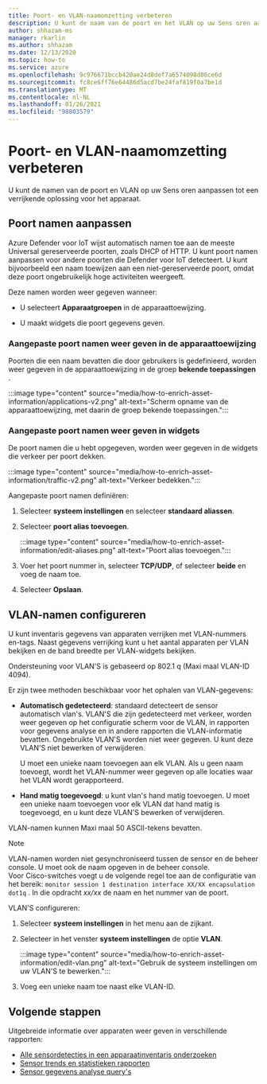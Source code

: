 ```yaml
---
title: Poort- en VLAN-naamomzetting verbeteren
description: U kunt de naam van de poort en het VLAN op uw Sens oren aanpassen aan de resolutie van een apparaat.
author: shhazam-ms
manager: rkarlin
ms.author: shhazam
ms.date: 12/13/2020
ms.topic: how-to
ms.service: azure
ms.openlocfilehash: 9c976671bccb420ae24d8def7a6574098d86ce6d
ms.sourcegitcommit: fc8ce6ff76e64486d5acd7be24faf819f0a7be1d
ms.translationtype: MT
ms.contentlocale: nl-NL
ms.lasthandoff: 01/26/2021
ms.locfileid: "98803579"
---
```

# <a name="enhance-port-and-vlan-name-resolution"></a>Poort- en VLAN-naamomzetting verbeteren

U kunt de namen van de poort en VLAN op uw Sens oren aanpassen tot een verrijkende oplossing voor het apparaat.

## <a name="customize-port-names"></a>Poort namen aanpassen

Azure Defender voor IoT wijst automatisch namen toe aan de meeste Universal gereserveerde poorten, zoals DHCP of HTTP. U kunt poort namen aanpassen voor andere poorten die Defender voor IoT detecteert. U kunt bijvoorbeeld een naam toewijzen aan een niet-gereserveerde poort, omdat deze poort ongebruikelijk hoge activiteiten weergeeft.

Deze namen worden weer gegeven wanneer:

  - U selecteert **Apparaatgroepen** in de apparaattoewijzing.

  - U maakt widgets die poort gegevens geven.

### <a name="view-custom-port-names-in-the-device-map"></a>Aangepaste poort namen weer geven in de apparaattoewijzing

Poorten die een naam bevatten die door gebruikers is gedefinieerd, worden weer gegeven in de apparaattoewijzing in de groep **bekende toepassingen** .

:::image type="content" source="media/how-to-enrich-asset-information/applications-v2.png" alt-text="Scherm opname van de apparaattoewijzing, met daarin de groep bekende toepassingen.":::

### <a name="view-custom-port-names-in-widgets"></a>Aangepaste poort namen weer geven in widgets

De poort namen die u hebt opgegeven, worden weer gegeven in de widgets die verkeer per poort dekken.

:::image type="content" source="media/how-to-enrich-asset-information/traffic-v2.png" alt-text="Verkeer bedekken.":::

Aangepaste poort namen definiëren:

1. Selecteer **systeem instellingen** en selecteer **standaard aliassen**.

2. Selecteer **poort alias toevoegen**.

    :::image type="content" source="media/how-to-enrich-asset-information/edit-aliases.png" alt-text="Poort alias toevoegen.":::

3. Voer het poort nummer in, selecteer **TCP/UDP**, of selecteer **beide** en voeg de naam toe.

4. Selecteer **Opslaan**.

## <a name="configure-vlan-names"></a>VLAN-namen configureren

U kunt inventaris gegevens van apparaten verrijken met VLAN-nummers en-tags. Naast gegevens verrijking kunt u het aantal apparaten per VLAN bekijken en de band breedte per VLAN-widgets bekijken.

Ondersteuning voor VLAN'S is gebaseerd op 802.1 q (Maxi maal VLAN-ID 4094).

Er zijn twee methoden beschikbaar voor het ophalen van VLAN-gegevens:

- **Automatisch gedetecteerd**: standaard detecteert de sensor automatisch vlan's. VLAN'S die zijn gedetecteerd met verkeer, worden weer gegeven op het configuratie scherm voor de VLAN, in rapporten voor gegevens analyse en in andere rapporten die VLAN-informatie bevatten. Ongebruikte VLAN'S worden niet weer gegeven. U kunt deze VLAN'S niet bewerken of verwijderen. 

  U moet een unieke naam toevoegen aan elk VLAN. Als u geen naam toevoegt, wordt het VLAN-nummer weer gegeven op alle locaties waar het VLAN wordt gerapporteerd.

- **Hand matig toegevoegd**: u kunt vlan's hand matig toevoegen. U moet een unieke naam toevoegen voor elk VLAN dat hand matig is toegevoegd, en u kunt deze VLAN'S bewerken of verwijderen.

VLAN-namen kunnen Maxi maal 50 ASCII-tekens bevatten.

> [!NOTE]
> VLAN-namen worden niet gesynchroniseerd tussen de sensor en de beheer console. U moet ook de naam opgeven in de beheer console.  
Voor Cisco-switches voegt u de volgende regel toe aan de configuratie van het bereik: `monitor session 1 destination interface XX/XX encapsulation dot1q` . In die opdracht *xx/xx* de naam en het nummer van de poort.

VLAN'S configureren:

1. Selecteer **systeem instellingen** in het menu aan de zijkant.

2. Selecteer in het venster **systeem instellingen** de optie **VLAN**.

    :::image type="content" source="media/how-to-enrich-asset-information/edit-vlan.png" alt-text="Gebruik de systeem instellingen om uw VLAN'S te bewerken.":::

3. Voeg een unieke naam toe naast elke VLAN-ID.

## <a name="next-steps"></a>Volgende stappen

Uitgebreide informatie over apparaten weer geven in verschillende rapporten:

- [Alle sensordetecties in een apparaatinventaris onderzoeken](how-to-investigate-sensor-detections-in-a-device-inventory.md)
- [Sensor trends en statistieken rapporten](how-to-create-trends-and-statistics-reports.md)
- [Sensor gegevens analyse query's](how-to-create-data-mining-queries.md)

